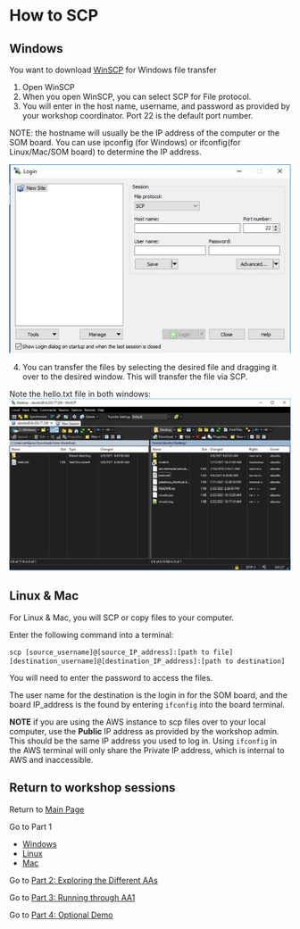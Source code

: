 # How to SCP

## Windows
You want to download [WinSCP](https://winscp.net/eng/download.php) for Windows file transfer

1. Open WinSCP
2. When you open WinSCP, you can select SCP for File protocol. 
3. You will enter in the host name, username, and password as provided by your workshop coordinator. Port 22 is the default port number.

NOTE: the hostname will usually be the IP address of the computer or the SOM board. You can use ipconfig (for Windows) or ifconfig(for Linux/Mac/SOM board) to determine the IP address.

<img src="/images/winscp_image1.JPG">

4. You can transfer the files by selecting the desired file and dragging it over to the desired window. This will transfer the file via SCP.

Note the hello.txt file in both windows:
<img src="/images/winscp_image3.JPG">


## Linux & Mac
For Linux & Mac, you will SCP or copy files to your computer.


Enter the following command into a terminal: 
```
scp [source_username]@[source_IP_address]:[path to file] [destination_username]@[destination_IP_address]:[path to destination]
```
You will need to enter the password to access the files.

The user name for the destination is the login in for the SOM board, and the board IP_address is the found by entering `ifconfig` into the board terminal.

**NOTE** if you are using the AWS instance to scp files over to your local computer, use the **Public** IP address as provided by the workshop admin. This should be the same IP address you used to log in. Using `ifconfig` in the AWS terminal will only share the Private IP address, which is internal to AWS and inaccessible.  

## Return to workshop sessions
Return to [Main Page](https://github.com/Xilinx/Xilinx_KV260_Workshop)

Go to Part 1
 - [Windows](https://github.com/Xilinx/Xilinx_KV260_Workshop/blob/main/Part%201:%20Setup%20Board.md)
 - [Linux](https://github.com/Xilinx/Xilinx_KV260_Workshop/blob/main/Linux%20set-up.md)
 - [Mac](https://github.com/Xilinx/Xilinx_KV260_Workshop/blob/main/Mac%20set-up.md)


Go to [Part 2: Exploring the Different AAs](https://github.com/Xilinx/Xilinx_KV260_Workshop/blob/main/Part%202:%20Exploring%20the%20Different%20AAs.md)

Go to [Part 3: Running through AA1](https://github.com/Xilinx/Xilinx_KV260_Workshop/blob/main/Part%203:%20Running%20through%20AA1.md)

Go to [Part 4: Optional Demo](https://github.com/Xilinx/Xilinx_KV260_Workshop/blob/main/Part%204:%20Optional%20Demo.md) 

